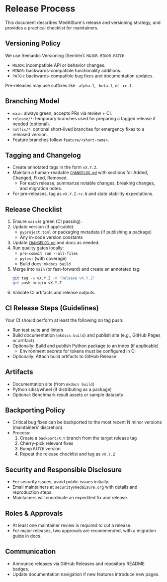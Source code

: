 # Release Process

This document describes MedAISure's release and versioning strategy, and provides a practical checklist for maintainers.

## Versioning Policy

We use Semantic Versioning (SemVer): `MAJOR.MINOR.PATCH`.

- `MAJOR`: incompatible API or behavior changes.
- `MINOR`: backwards-compatible functionality additions.
- `PATCH`: backwards-compatible bug fixes and documentation updates.

Pre-releases may use suffixes like `-alpha.1`, `-beta.1`, or `-rc.1`.

## Branching Model

- `main`: always green; accepts PRs via review + CI.
- `release/*`: temporary branches used for preparing a tagged release if needed (optional).
- `hotfix/*`: optional short-lived branches for emergency fixes to a released version.
- Feature branches follow `feature/<short-name>`.

## Tagging and Changelog

- Create annotated tags in the form `vX.Y.Z`.
- Maintain a human-readable [`CHANGELOG.md`](https://github.com/junaidi-ai/MedAISure/blob/main/CHANGELOG.md) with sections for Added, Changed, Fixed, Removed.
  - For each release, summarize notable changes, breaking changes, and migration notes.
- For pre-releases, tag as `vX.Y.Z-rc.N` and state stability expectations.

## Release Checklist

1. Ensure `main` is green (CI passing).
2. Update version (if applicable):
   - `pyproject.toml` or packaging metadata (if publishing a package)
   - Any in-code version constants
3. Update [`CHANGELOG.md`](https://github.com/junaidi-ai/MedAISure/blob/main/CHANGELOG.md) and docs as needed.
4. Run quality gates locally:
   - `pre-commit run --all-files`
   - `pytest` (with coverage)
   - Build docs: `mkdocs build`
5. Merge into `main` (or fast-forward) and create an annotated tag:
   ```bash
   git tag -a vX.Y.Z -m "Release vX.Y.Z"
   git push origin vX.Y.Z
   ```
6. Validate CI artifacts and release outputs.

## CI Release Steps (Guidelines)

Your CI should perform at least the following on tag push:

- Run test suite and linters
- Build documentation (`mkdocs build`) and publish site (e.g., GitHub Pages or artifact)
- Optionally: Build and publish Python package to an index (if applicable)
  - Environment secrets for tokens must be configured in CI
- Optionally: Attach build artifacts to GitHub Release

## Artifacts

- Documentation site (from `mkdocs build`)
- Python sdist/wheel (if distributing as a package)
- Optional: Benchmark result assets or sample datasets

## Backporting Policy

- Critical bug fixes can be backported to the most recent N minor versions (maintainers’ discretion).
- Process:
  1. Create a `backport/X.Y` branch from the target release tag
  2. Cherry-pick relevant fixes
  3. Bump `PATCH` version
  4. Repeat the release checklist and tag as `vX.Y.Z`

## Security and Responsible Disclosure

- For security issues, avoid public issues initially.
- Email maintainers at `security@medaisure.org` with details and reproduction steps.
- Maintainers will coordinate an expedited fix and release.

## Roles & Approvals

- At least one maintainer review is required to cut a release.
- For major releases, two approvals are recommended, with a migration guide in docs.

## Communication

- Announce releases via GitHub Releases and repository README badges.
- Update documentation navigation if new features introduce new pages.
